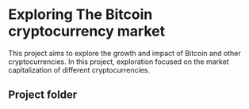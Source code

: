 # Exploring The Bitcoin cryptocurrency market
This project aims to explore the growth and impact of Bitcoin and other cryptocurrencies. In this project, exploration focused on the market capitalization of different cryptocurrencies.

## Project folder

